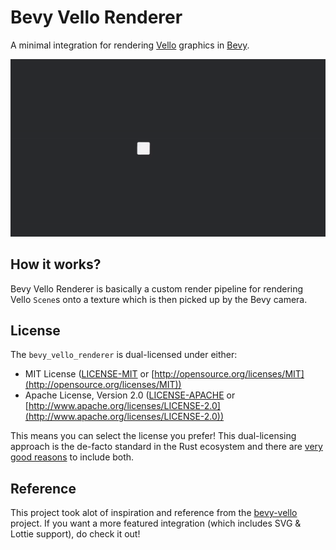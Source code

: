 # Bevy Vello Renderer
A minimal integration for rendering [Vello](https://github.com/linebender/vello) graphics in [Bevy](https://bevyengine.org/).

![hello_world gif](./.github/assets/hello_world.gif)

## How it works?

Bevy Vello Renderer is basically a custom render pipeline for rendering Vello `Scene`s onto a texture which is then picked up by the Bevy camera.

## License

The `bevy_vello_renderer` is dual-licensed under either:

- MIT License ([LICENSE-MIT](LICENSE-MIT) or [http://opensource.org/licenses/MIT](http://opensource.org/licenses/MIT))
- Apache License, Version 2.0 ([LICENSE-APACHE](LICENSE-APACHE) or [http://www.apache.org/licenses/LICENSE-2.0](http://www.apache.org/licenses/LICENSE-2.0))

This means you can select the license you prefer!
This dual-licensing approach is the de-facto standard in the Rust ecosystem and there are [very good reasons](https://github.com/bevyengine/bevy/issues/2373) to include both.

## Reference

This project took alot of inspiration and reference from the [bevy-vello](https://github.com/vectorgameexperts/bevy-vello) project. If you want a more featured integration (which includes SVG & Lottie support), do check it out!
